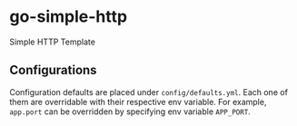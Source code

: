 # go-simple-http

Simple HTTP Template

## Configurations

Configuration defaults are placed under `config/defaults.yml`.
Each one of them are overridable with their respective env variable.
For example, `app.port` can be overridden by specifying env variable `APP_PORT`.
